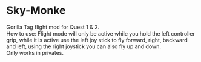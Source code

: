 # Sky-Monke
Gorilla Tag flight mod for Quest 1 &amp; 2.<br>
How to use: Flight mode will only be active while you hold the left controller grip, while it is active use the left joy stick to fly forward, right, backward and left, using the right joystick you can also fly up and down.<br>
Only works in privates.
